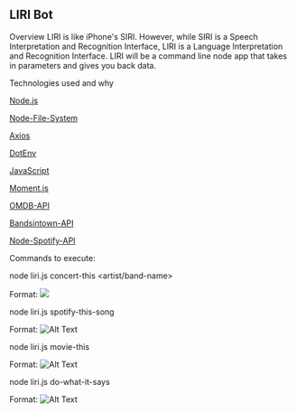 ## LIRI Bot

Overview
LIRI is like iPhone's SIRI. However, while SIRI is a Speech Interpretation and Recognition Interface, LIRI is a Language Interpretation and Recognition Interface. LIRI will be a command line node app that takes in parameters and gives you back data.

Technologies used and why

[Node.js](https://nodejs.org/en/)

[Node-File-System](https://nodejs.org/api/fs.html)

[Axios](https://www.npmjs.com/package/axios)

[DotEnv](https://www.npmjs.com/package/dotenv)

[JavaScript](https://www.javascript.com/)

[Moment.js](https://www.npmjs.com/package/moment)

[OMDB-API](http://www.omdbapi.com)

[Bandsintown-API](http://www.artists.bandsintown.com/bandsintown-api)

[Node-Spotify-API](https://www.npmjs.com/package/node-spotify-api)

Commands to execute:

node liri.js concert-this <artist/band-name>

Format: ![](../liri-node-app/screenshots/concer-this.png)

node liri.js spotify-this-song <song-name>

Format: ![Alt Text](../liri-node-app/screenshots/spotify-this-song.png)

node liri.js movie-this <movie-name>

Format: ![Alt Text](../liri-node-app/screenshots/movie-this.png)

node liri.js do-what-it-says

Format: ![Alt Text](../liri-node-app/screenshots/do-what-it-says.png)
